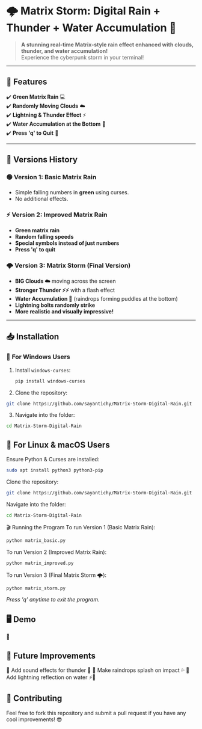 
# 🌩️ Matrix Storm: Digital Rain + Thunder + Water Accumulation 🌊  

> **A stunning real-time Matrix-style rain effect enhanced with clouds, thunder, and water accumulation!**  
> Experience the cyberpunk storm in your terminal!  

---

## 📌 Features  
✔️ **Green Matrix Rain** 💻  
✔️ **Randomly Moving Clouds** ☁️  
✔️ **Lightning & Thunder Effect** ⚡  
✔️ **Water Accumulation at the Bottom** 🌊  
✔️ **Press 'q' to Quit** 🔴  

---

## 📜 Versions History

### 🟢 **Version 1: Basic Matrix Rain**
- Simple falling numbers in **green** using curses.  
- No additional effects.  

### ⚡ **Version 2: Improved Matrix Rain**
- **Green matrix rain**  
- **Random falling speeds**  
- **Special symbols instead of just numbers**  
- **Press 'q' to quit**  

### 🌩️ **Version 3: Matrix Storm (Final Version)**
- **BIG Clouds ☁️** moving across the screen  
- **Stronger Thunder ⚡⚡** with a flash effect  
- **Water Accumulation 🌊** (raindrops forming puddles at the bottom)  
- **Lightning bolts randomly strike**  
- **More realistic and visually impressive!**  

---

## 📥 Installation

### 🔹 **For Windows Users**
1. Install `windows-curses`:  
   ```bash
   pip install windows-curses
   ```
2. Clone the repository:
```bash
git clone https://github.com/sayantichy/Matrix-Storm-Digital-Rain.git
```
3. Navigate into the folder:
```bash
cd Matrix-Storm-Digital-Rain
```
## 🔹 For Linux & macOS Users
Ensure Python & Curses are installed:
```bash
sudo apt install python3 python3-pip
```
Clone the repository:
```bash
git clone https://github.com/sayantichy/Matrix-Storm-Digital-Rain.git
```
Navigate into the folder:
```bash
cd Matrix-Storm-Digital-Rain
```
🎬 Running the Program
To run Version 1 (Basic Matrix Rain):
```bash
python matrix_basic.py
```
To run Version 2 (Improved Matrix Rain):
```bash
python matrix_improved.py
```
To run Version 3 (Final Matrix Storm 🌩️):
```bash
python matrix_storm.py
```
*Press 'q' anytime to exit the program.* 

## 🖥️ Demo
🔗

## 🚀 Future Improvements
🔹 Add sound effects for thunder 🎵
🔹 Make raindrops splash on impact 💦
🔹 Add lightning reflection on water ⚡🌊

## 🎯 Contributing
Feel free to fork this repository and submit a pull request if you have any cool improvements! 😎
